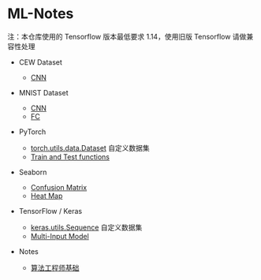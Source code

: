 # ML-Notes

注：本仓库使用的 Tensorflow 版本最低要求 1.14，使用旧版 Tensorflow 请做兼容性处理

-  CEW Dataset
   -  [CNN](https://nbviewer.jupyter.org/github/SunYufei/ML-Notes/tree/master/CEW/cew-cnn.ipynb)
-  MNIST Dataset
   -  [CNN](https://nbviewer.jupyter.org/github/SunYufei/ML-Notes/tree/master/MNIST/keras-cnn.ipynb)
   -  [FC](https://nbviewer.jupyter.org/github/SunYufei/ML-Notes/tree/master/MNIST/keras-fc.ipynb)
-  PyTorch
   -  [torch.utils.data.Dataset](https://nbviewer.jupyter.org/github/SunYufei/ML-Notes/tree/master/PyTorch/dataset.ipynb) 自定义数据集
   -  [Train and Test functions](https://nbviewer.jupyter.org/github/SunYufei/ML-Notes/tree/master/PyTorch/train-and-test.ipynb)
-  Seaborn
   -  [Confusion Matrix](https://nbviewer.jupyter.org/github/SunYufei/ML-Notes/tree/master/Seaborn/confusion-matrix.ipynb)
   -  [Heat Map](Seaborn/heatmap.py)
-  TensorFlow / Keras

   -  [keras.utils.Sequence](https://nbviewer.jupyter.org/github/SunYufei/ML-Notes/tree/master/TensorFlow-Keras/dataset.ipynb) 自定义数据集
   -  [Multi-Input Model](https://nbviewer.jupyter.org/github/SunYufei/ML-Notes/tree/master/TensorFlow-Keras/multi-input-model.ipynb)

-  Notes
   -  [算法工程师基础](https://nbviewer.jupyter.org/github/SunYufei/ML-Notes/tree/master/Notes/01-base.ipynb)
